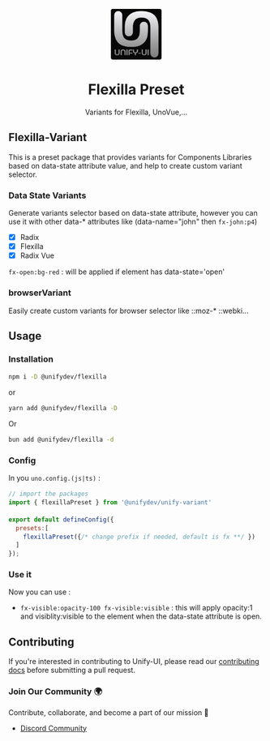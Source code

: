 <p align="center">
  <img src="./favicon-dark.png" style="width:100px;" />
  <h1 align="center">Flexilla Preset</h1>
  <p align="center">Variants for Flexilla, UnoVue,...</p>
</p>


## Flexilla-Variant

This is a preset package that provides variants for Components Libraries based on data-state attribute value, and help to create custom variant selector.

### Data State Variants

Generate variants selector based on data-state attribute, however you can use it with other data-* attributes like (data-name="john" then `fx-john:p4`)

- [X] Radix
- [X] Flexilla
- [X] Radix Vue

`fx-open:bg-red` : will be applied if element has data-state='open'

### browserVariant

Easily create custom variants for browser selector like ::moz-* ::webki...



## Usage

### Installation 

```bash
npm i -D @unifydev/flexilla
```
or
```bash
yarn add @unifydev/flexilla -D
```
Or
```bash
bun add @unifydev/flexilla -d
```

### Config

In you `uno.config.(js|ts)` :
```js
// import the packages
import { flexillaPreset } from '@unifydev/unify-variant'

export default defineConfig({
  presets:[
    flexillaPreset({/* change prefix if needed, default is fx **/ })
  ]
});

```


### Use it

Now you can use : 

- `fx-visible:opacity-100 fx-visible:visible` : this will apply opacity:1 and visiblity:visible to the element when the data-state attribute is open.


## Contributing

If you're interested in contributing to Unify-UI, please read our [contributing docs](CONTRIBUTING.MD) before submitting a pull request.

### Join Our Community 🌍

Contribute, collaborate, and become a part of our mission 🚀
- [Discord Community](https://discord.gg/6VN6zTPZAy)